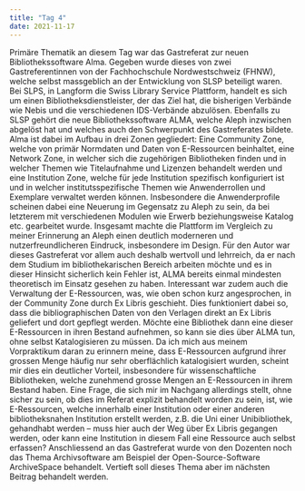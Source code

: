 ```yaml
---
title: "Tag 4"
date: 2021-11-17
---
```


Primäre Thematik an diesem Tag war das Gastreferat zur neuen Bibliothekssoftware Alma. Gegeben wurde dieses von zwei Gastreferentinnen von der Fachhochschule Nordwestschweiz (FHNW), welche selbst massgeblich an der Entwicklung von SLSP beteiligt waren.  
Bei SLPS, in Langform die Swiss Library Service Plattform, handelt es sich um einen Bibliotheksdienstleister, der das Ziel hat, die bisherigen Verbände wie Nebis und die verschiedenen IDS-Verbände abzulösen. 
Ebenfalls zu SLSP gehört die neue Bibliothekssoftware ALMA, welche Aleph inzwischen abgelöst hat und welches auch den Schwerpunkt des Gastreferates bildete. 
Alma ist dabei im Aufbau in drei Zonen gegliedert: Eine Community Zone, welche von primär Normdaten und Daten von E-Ressourcen beinhaltet, eine Network Zone, in welcher sich die zugehörigen Bibliotheken finden und in welcher Themen wie Titelaufnahme und Lizenzen behandelt werden und eine Institution Zone, welche für jede Institution spezifisch konfiguriert ist und in welcher institutsspezifische Themen wie Anwenderrollen und Exemplare verwaltet werden können.
Insbesondere die Anwenderprofile scheinen dabei eine Neuerung im Gegensatz zu Aleph zu sein, da bei letzterem mit verschiedenen Modulen wie Erwerb beziehungsweise Katalog etc. gearbeitet wurde. Insgesamt machte die Plattform im Vergleich zu meiner Erinnerung an Aleph einen deutlich moderneren und nutzerfreundlicheren Eindruck, insbesondere im Design. 
Für den Autor war dieses Gastreferat vor allem auch deshalb wertvoll und lehrreich, da er nach dem Studium im bibliothekarischen Bereich arbeiten möchte und es in dieser Hinsicht sicherlich kein Fehler ist, ALMA bereits einmal mindesten theoretisch im Einsatz gesehen zu haben. 
Interessant war zudem auch die Verwaltung der E-Ressourcen, was, wie oben schon kurz angesprochen, in der Community Zone durch Ex Libris geschieht. Dies funktioniert dabei so, dass die bibliographischen Daten von den Verlagen direkt an Ex Libris geliefert und dort gepflegt werden. Möchte eine Bibliothek dann eine dieser E-Ressourcen in ihren Bestand aufnehmen, so kann sie dies über ALMA tun, ohne selbst Katalogisieren zu müssen. Da ich mich aus meinem Vorpraktikum daran zu erinnern meine, dass E-Ressourcen aufgrund ihrer grossen Menge häufig nur sehr oberflächlich katalogisiert wurden, scheint mir dies ein deutlicher Vorteil, insbesondere für wissenschaftliche Bibliotheken, welche zunehmend grosse Mengen an E-Ressourcen in ihrem Bestand haben. Eine Frage, die sich mir im Nachgang allerdings stellt, ohne sicher zu sein, ob dies im Referat explizit behandelt worden zu sein, ist, wie E-Ressourcen, welche innerhalb einer Institution oder einer anderen bibliotheksnahen Institution erstellt werden, z.B. die Uni einer Unibibliothek, gehandhabt werden – muss hier auch der Weg über Ex Libris gegangen werden, oder kann eine Institution in diesem Fall eine Ressource auch selbst erfassen?
Anschliessend an das Gastreferat wurde von den Dozenten noch das Thema Archivsoftware am Beispiel der Open-Source-Software ArchiveSpace behandelt. Vertieft soll dieses Thema aber im nächsten Beitrag behandelt werden.
